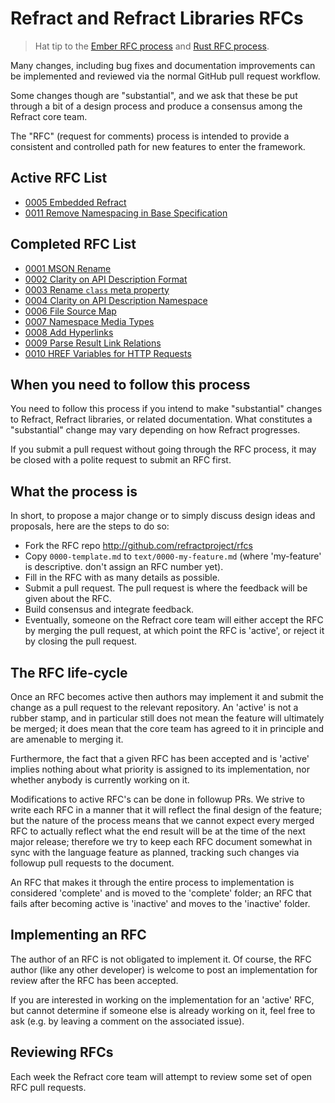 # Refract and Refract Libraries RFCs

> Hat tip to the [Ember RFC process] and [Rust RFC process].

Many changes, including bug fixes and documentation improvements can be
implemented and reviewed via the normal GitHub pull request workflow.

Some changes though are "substantial", and we ask that these be put
through a bit of a design process and produce a consensus among the Refract
core team.

The "RFC" (request for comments) process is intended to provide a
consistent and controlled path for new features to enter the framework.

## Active RFC List

- [0005 Embedded Refract](text/0005-embedded-refract.md)
- [0011 Remove Namespacing in Base Specification](text/0011-remove-namespacing.md)

## Completed RFC List

- [0001 MSON Rename](text/0001-mson-rename.md)
- [0002 Clarity on API Description Format](text/0002-clarity-api-description.md)
- [0003 Rename `class` meta property](text/0003-class-rename.md)
- [0004 Clarity on API Description Namespace](text/0004-clarify-api-namespace.md)
- [0006 File Source Map](text/0006-file-source-map.md)
- [0007 Namespace Media Types](text/0007-namespace-media-types.md)
- [0008 Add Hyperlinks](text/0008-add-hyperlinks.md)
- [0009 Parse Result Link Relations](text/0009-parse-result-link-relations.md)
- [0010 HREF Variables for HTTP Requests](text/0010-httprequest-href-variables.md)

## When you need to follow this process

You need to follow this process if you intend to make "substantial"
changes to Refract, Refract libraries, or related documentation. What
constitutes a "substantial" change may vary depending on how Refract progresses.

If you submit a pull request without going through the RFC process, it may be
closed with a polite request to submit an RFC first.

## What the process is

In short, to propose a major change or to simply discuss design ideas and
proposals, here are the steps to do so:

* Fork the RFC repo http://github.com/refractproject/rfcs
* Copy `0000-template.md` to `text/0000-my-feature.md` (where
'my-feature' is descriptive. don't assign an RFC number yet).
* Fill in the RFC with as many details as possible.
* Submit a pull request. The pull request is where the feedback will be given
about the RFC.
* Build consensus and integrate feedback.
* Eventually, someone on the Refract core team will either accept the RFC by
merging the pull request, at which point the RFC is 'active', or reject it by
closing the pull request.

## The RFC life-cycle

Once an RFC becomes active then authors may implement it and submit the
change as a pull request to the relevant repository. An 'active' is not a rubber
stamp, and in particular still does not mean the feature will ultimately
be merged; it does mean that the core team has agreed to it in principle
and are amenable to merging it.

Furthermore, the fact that a given RFC has been accepted and is
'active' implies nothing about what priority is assigned to its
implementation, nor whether anybody is currently working on it.

Modifications to active RFC's can be done in followup PRs.  We strive
to write each RFC in a manner that it will reflect the final design of
the feature; but the nature of the process means that we cannot expect
every merged RFC to actually reflect what the end result will be at
the time of the next major release; therefore we try to keep each RFC
document somewhat in sync with the language feature as planned,
tracking such changes via followup pull requests to the document.

An RFC that makes it through the entire process to implementation is
considered 'complete' and is moved to the 'complete' folder; an RFC
that fails after becoming active is 'inactive' and moves to the
'inactive' folder.

## Implementing an RFC

The author of an RFC is not obligated to implement it. Of course, the
RFC author (like any other developer) is welcome to post an
implementation for review after the RFC has been accepted.

If you are interested in working on the implementation for an 'active'
RFC, but cannot determine if someone else is already working on it,
feel free to ask (e.g. by leaving a comment on the associated issue).

## Reviewing RFCs

Each week the Refract core team will attempt to review some set of open RFC
pull requests.

[Rust RFC process]: https://github.com/rust-lang/rfcs
[Ember RFC process]: https://github.com/emberjs/rfcs
